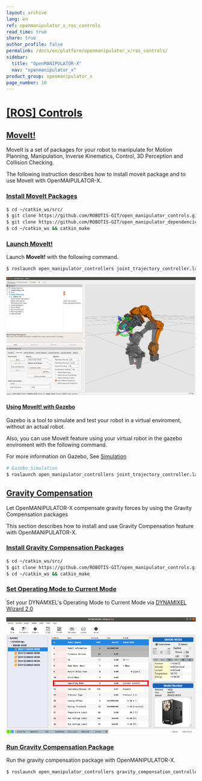 ```yaml
---
layout: archive
lang: en
ref: openmanipulator_x_ros_controls
read_time: true
share: true
author_profile: false
permalink: /docs/en/platform/openmanipulator_x/ros_controls/
sidebar:
  title: "OpenMANIPULATOR-X"
  nav: "openmanipulator_x"
product_group: openmanipulator_x
page_number: 10
---
```


<div style="counter-reset: h1 9"></div>

# [[ROS] Controls](#ros-controls)

## [MoveIt!](#moveit)
MoveIt is a set of packages for your robot to manipulate for Motion Planning, Manipulation, Inverse Kinematics, Control, 3D Perception and Collision Checking. 

The following instruction describes how to install moveit package and to use MoveIt with OpenMAIPULATOR-X.

### [Install MoveIt Packages](#install-moveit-packages)
```bash
$ cd ~/catkin_ws/src/
$ git clone https://github.com/ROBOTIS-GIT/open_manipulator_controls.git
$ git clone https://github.com/ROBOTIS-GIT/open_manipulator_dependencies.git
$ cd ~/catkin_ws && catkin_make
```

### [Launch MoveIt!](#launch-moveit) 
Launch **MoveIt!** with the following command.
``` bash
$ roslaunch open_manipulator_controllers joint_trajectory_controller.launch sim:=false
```
  ![](/assets/images/platform/openmanipulator_x/moveit_launch.png)  

<!--
![](/assets/images/platform/openmanipulator_x/OpenManipulator_Chain_moveit_real_1.png)

![](/assets/images/platform/openmanipulator_x/OpenManipulator_Chain_moveit_real_2.png)

![](/assets/images/platform/openmanipulator_x/OpenManipulator_Chain_moveit_real_3.png)

![](/assets/images/platform/openmanipulator_x/OpenManipulator_Chain_moveit_real_4.png) 
-->

#### [Using MoveIt! with Gazebo](#using-moveit-with-gazebo)
Gazebo is a tool to simulate and test your robot in a virtual enviroment, without an actual robot.  

Also, you can use MoveIt feature using your virtual robot in the gazebo enviroment with the following command.

For more information on Gazebo, See [Simulation](/docs/en/platform/openmanipulator_x/ros_simulation/#ros-simulation)

```bash
# Gazebo Simulation
$ roslaunch open_manipulator_controllers joint_trajectory_controller.launch
```

## [Gravity Compensation](#gravity-compensation)
Let OpenMANIPULATOR-X compensate gravity forces by using the Gravity Compensation packages

This section describes how to install and use Gravity Compensation feature with OpenMANIPULATOR-X.

### [Install Gravity Compensation Packages](#install-gravity-compensation-packages)
```bash
$ cd ~/catkin_ws/src/
$ git clone https://github.com/ROBOTIS-GIT/open_manipulator_controls.git
$ cd ~/catkin_ws && catkin_make
```

### [Set Operating Mode to Current Mode](#set-operating-mode-to-current-mode)
Set your DYNAMXEL's Operating Mode to Current Mode via [DYNAMIXEL Wizard 2.0](/docs/en/software/dynamixel/dynamixel_wizard2/)

![](/assets/images/platform/openmanipulator_x/omx_gravity_current_mode_setting.png)

### [Run Gravity Compensation Package](#run-gravity-compensation-package)
Run the gravity compensation package with OpenMANIPULATOR-X.

```bash
$ roslaunch open_manipulator_controllers gravity_compensation_controller.launch
```
